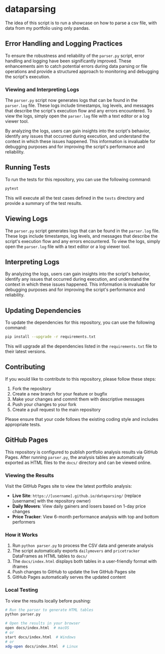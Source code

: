 # dataparsing

The idea of this script is to run a showcase on how to parse a csv file, with data from my portfolio using only pandas.

## Error Handling and Logging Practices

To ensure the robustness and reliability of the `parser.py` script, error handling and logging have been significantly improved. These enhancements aim to catch potential errors during data parsing or file operations and provide a structured approach to monitoring and debugging the script's execution.

### Viewing and Interpreting Logs

The `parser.py` script now generates logs that can be found in the `parser.log` file. These logs include timestamps, log levels, and messages that describe the script's execution flow and any errors encountered. To view the logs, simply open the `parser.log` file with a text editor or a log viewer tool.

By analyzing the logs, users can gain insights into the script's behavior, identify any issues that occurred during execution, and understand the context in which these issues happened. This information is invaluable for debugging purposes and for improving the script's performance and reliability.

## Running Tests

To run the tests for this repository, you can use the following command:

```sh
pytest
```

This will execute all the test cases defined in the `tests` directory and provide a summary of the test results.

## Viewing Logs

The `parser.py` script generates logs that can be found in the `parser.log` file. These logs include timestamps, log levels, and messages that describe the script's execution flow and any errors encountered. To view the logs, simply open the `parser.log` file with a text editor or a log viewer tool.

## Interpreting Logs

By analyzing the logs, users can gain insights into the script's behavior, identify any issues that occurred during execution, and understand the context in which these issues happened. This information is invaluable for debugging purposes and for improving the script's performance and reliability.

## Updating Dependencies

To update the dependencies for this repository, you can use the following command:

```sh
pip install --upgrade -r requirements.txt
```

This will upgrade all the dependencies listed in the `requirements.txt` file to their latest versions.

## Contributing

If you would like to contribute to this repository, please follow these steps:

1. Fork the repository
2. Create a new branch for your feature or bugfix
3. Make your changes and commit them with descriptive messages
4. Push your changes to your fork
5. Create a pull request to the main repository

Please ensure that your code follows the existing coding style and includes appropriate tests.

## GitHub Pages

This repository is configured to publish portfolio analysis results via GitHub Pages. After running `parser.py`, the analysis tables are automatically exported as HTML files to the `docs/` directory and can be viewed online.

### Viewing the Results

Visit the GitHub Pages site to view the latest portfolio analysis:
- **Live Site**: `https://[username].github.io/dataparsing/` (replace [username] with the repository owner)
- **Daily Movers**: View daily gainers and losers based on 1-day price changes
- **Price Tracker**: View 6-month performance analysis with top and bottom performers

### How it Works

1. Run `python parser.py` to process the CSV data and generate analysis
2. The script automatically exports `dailymovers` and `pricetracker` DataFrames as HTML tables to `docs/`
3. The `docs/index.html` displays both tables in a user-friendly format with iframes
4. Push changes to GitHub to update the live GitHub Pages site
5. GitHub Pages automatically serves the updated content

### Local Testing

To view the results locally before pushing:
```sh
# Run the parser to generate HTML tables
python parser.py

# Open the results in your browser
open docs/index.html  # macOS
# or
start docs/index.html  # Windows
# or
xdg-open docs/index.html  # Linux
```

